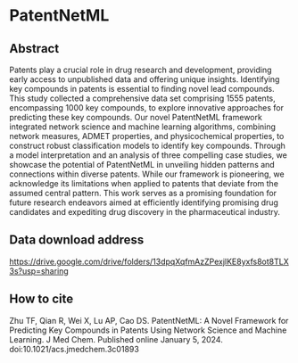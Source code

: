 # PatentNetML
## Abstract
Patents play a crucial role in drug research and development, providing early access to unpublished data and offering unique insights. Identifying key compounds in patents is essential to finding novel lead compounds. This study collected a comprehensive data set comprising 1555 patents, encompassing 1000 key compounds, to explore innovative approaches for predicting these key compounds. Our novel PatentNetML framework integrated network science and machine learning algorithms, combining network measures, ADMET properties, and physicochemical properties, to construct robust classification models to identify key compounds. Through a model interpretation and an analysis of three compelling case studies, we showcase the potential of PatentNetML in unveiling hidden patterns and connections within diverse patents. While our framework is pioneering, we acknowledge its limitations when applied to patents that deviate from the assumed central pattern. This work serves as a promising foundation for future research endeavors aimed at efficiently identifying promising drug candidates and expediting drug discovery in the pharmaceutical industry.
## Data download address
https://drive.google.com/drive/folders/13dpqXqfmAzZPexjlKE8yxfs8ot8TLX3s?usp=sharing
## How to cite
Zhu TF, Qian R, Wei X, Lu AP, Cao DS. PatentNetML: A Novel Framework for Predicting Key Compounds in Patents Using Network Science and Machine Learning. J Med Chem. Published online January 5, 2024. doi:10.1021/acs.jmedchem.3c01893
